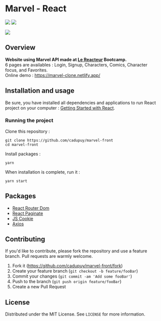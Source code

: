 # Marvel - React

![](https://img.shields.io/github/last-commit/cadupuy/marvel-front.svg?style=for-the-badge)
![](https://img.shields.io/github/license/cadupuy/marvel-front.svg?style=for-the-badge)

[![](https://image.noelshack.com/fichiers/2020/47/4/1605826553-marvel.png)](https://marvel-clone.netlify.app/)

## Overview

**Website using Marvel API made at [Le Reacteur](https://www.lereacteur.io/) Bootcamp.**  
6 pages are availables : Login, Signup, Characters, Comics, Character focus, and Favorites.<br />
Online demo : https://marvel-clone.netlify.app/

## Installation and usage

Be sure, you have installed all dependencies and applications to run React project on your computer : [Getting Started with React](https://reactjs.org/docs/getting-started.html).

### Running the project

Clone this repository :

```
git clone https://github.com/cadupuy/marvel-front
cd marvel-front
```

Install packages :

```
yarn
```

When installation is complete, run it :

```
yarn start
```

## Packages

- [React Router Dom](https://reacttraining.com/react-router/web/guides/quick-start)
- [React Paginate](https://github.com/AdeleD/react-paginate)
- [JS Cookie](https://github.com/js-cookie/js-cookie)
- [Axios](https://github.com/axios/axios)

## Contributing

If you'd like to contribute, please fork the repository and use a feature branch. Pull requests are warmly welcome.

1. Fork it (<https://github.com/cadupuy/marvel-front/fork>)
2. Create your feature branch (`git checkout -b feature/fooBar`)
3. Commit your changes (`git commit -am 'Add some fooBar'`)
4. Push to the branch (`git push origin feature/fooBar`)
5. Create a new Pull Request

## License

Distributed under the MIT License. See `LICENSE` for more information.
